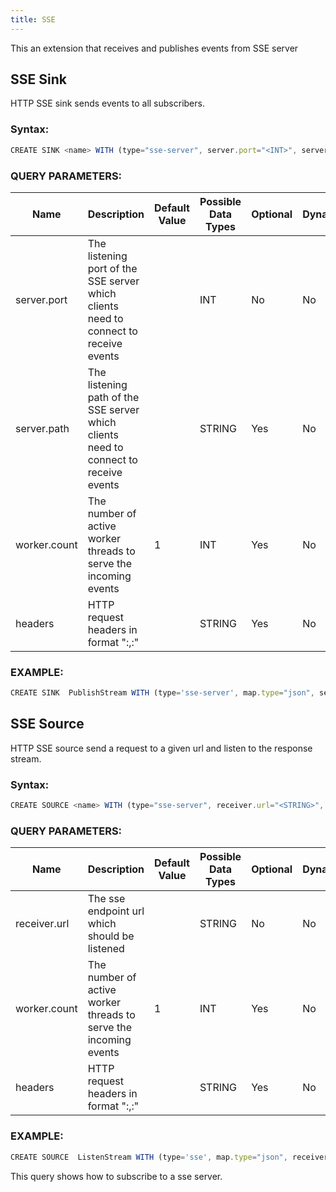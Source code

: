 ```yaml
---
title: SSE
---
```


This an extension that receives and publishes events from SSE server


## SSE Sink

HTTP SSE sink sends events to all subscribers.

### Syntax:

```js
CREATE SINK <name> WITH (type="sse-server", server.port="<INT>", server.path="<STRING>", worker.count="<INT>", headers="<STRING>");
```

### QUERY PARAMETERS:

| Name         | Description |	Default Value |	Possible Data Types	| Optional | Dynamic |
|--------------|-------------|----------------|---------------------| -------- |---------|
| server.port  | The listening port of the SSE server which clients need to connect to receive events | | INT	| No | No |
| server.path  | The listening path of the SSE server which clients need to connect to receive events | | STRING | Yes | No |
| worker.count | The number of active worker threads to serve the incoming events                     | 1 | INT | Yes | No |
| headers      | HTTP request headers in format "<key>:<value>,<key>:<value>" | | STRING | Yes | No |



### EXAMPLE:

```js
CREATE SINK  PublishStream WITH (type='sse-server', map.type="json", server.port='8020', server.path='testsse') (param1 string);
```




## SSE Source

HTTP SSE source send a request to a given url and listen to the response stream.


### Syntax:

```js
CREATE SOURCE <name> WITH (type="sse-server", receiver.url="<STRING>", worker.count="<INT>", headers="<STRING>");
```

### QUERY PARAMETERS:

| Name          | Description |	Default Value |	Possible Data Types	| Optional | Dynamic |
|---------------|-------------|----------------|---------------------| -------- |---------|
| receiver.url  | The sse endpoint url which should be listened | | STRING	| No | No |
| worker.count  | The number of active worker threads to serve the incoming events                     | 1 | INT | Yes | No |
| headers       | HTTP request headers in format "<key>:<value>,<key>:<value>" | | STRING | Yes | No |


### EXAMPLE:

```js
CREATE SOURCE  ListenStream WITH (type='sse', map.type="json", receiver.url='http://localhost:8020/testsse') (param1 string);
```

This query shows how to subscribe to a sse server. 
